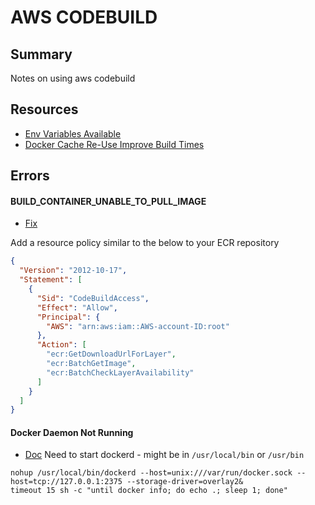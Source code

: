 # AWS CODEBUILD

## Summary

Notes on using aws codebuild

## Resources

- [Env Variables Available](https://docs.aws.amazon.com/codebuild/latest/userguide/build-env-ref-env-vars.html)
- [Docker Cache Re-Use Improve Build Times](https://aws.amazon.com/blogs/devops/reducing-docker-image-build-time-on-aws-codebuild-using-an-external-cache/)

## Errors

#### BUILD_CONTAINER_UNABLE_TO_PULL_IMAGE

- [Fix](https://docs.aws.amazon.com/codebuild/latest/userguide/sample-ecr.html)

Add a resource policy similar to the below to your ECR repository

```json
{
  "Version": "2012-10-17",
  "Statement": [
    {
      "Sid": "CodeBuildAccess",
      "Effect": "Allow",
      "Principal": {
        "AWS": "arn:aws:iam::AWS-account-ID:root"
      },
      "Action": [
        "ecr:GetDownloadUrlForLayer",
        "ecr:BatchGetImage",
        "ecr:BatchCheckLayerAvailability"
      ]
    }
  ]
}
```

#### Docker Daemon Not Running

- [Doc](https://docs.aws.amazon.com/codebuild/latest/userguide/sample-docker-custom-image.html#sample-docker-custom-image-files)
  Need to start dockerd - might be in `/usr/local/bin` or `/usr/bin`

```console
nohup /usr/local/bin/dockerd --host=unix:///var/run/docker.sock --host=tcp://127.0.0.1:2375 --storage-driver=overlay2&
timeout 15 sh -c "until docker info; do echo .; sleep 1; done"
```
